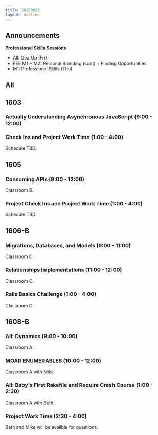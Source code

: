 ```yaml
---
title: 20160830
layout: outline
---
```


## Announcements
**Professional Skills Sessions**
* All: GearUp (Fri)
* FEE M1 + M2: Personal Branding (cont) + Finding Opportunities
* M1: Professional Skills (Thu)

## All


## 1603

### Actually Understanding Asynchronous JavaScript (9:00 - 12:00)

### Check Ins and Project Work Time (1:00 - 4:00)

Schedule TBD.


## 1605

### Consuming APIs (9:00 - 12:00)

Classroom B.

### Project Check Ins and Project Work Time (1:00 - 4:00)

Schedule TBD.


## 1606-B

### Migrations, Databases, and Models (9:00 - 11:00)

Classroom C.

### Relationships Implementations (11:00 - 12:00)

Classroom C.

### Rails Basics Challenge (1:00 - 4:00)

Classroom C.


## 1608-B

### All: Dynamics (9:00 - 10:00)

Classroom A.

### MOAR ENUMERABLES (10:00 - 12:00)

Classroom A with Mike.

### All: Baby's First Rakefile and Require Crash Course (1:00 - 2:30)

Classroom A with Beth.

### Project Work Time (2:30 - 4:00)

Beth and Mike will be availble for questions.
